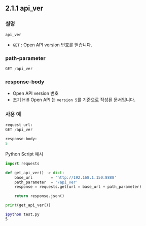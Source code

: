 ﻿## 2.1.1 api_ver

### 설명

`api_ver`

- `GET` : Open API version 번호를 얻습니다.

### path-parameter

```python
GET /api_ver
```

### response-body

- Open API version 번호
- 초기 Hi6 Open API 는 `version 5`를 기준으로 작성된 문서입니다. 

### 사용 예

```python
request url:
GET /api_ver

response-body:
5
```

Python Script 예시

```python
import requests

def get_api_ver() -> dict:
    base_url        = 'http://192.168.1.150:8888'
    path_parameter  = '/api_ver'
    response = requests.get(url = base_url + path_parameter)

    return response.json()

print(get_api_ver())
```
```sh
$python test.py
5
```